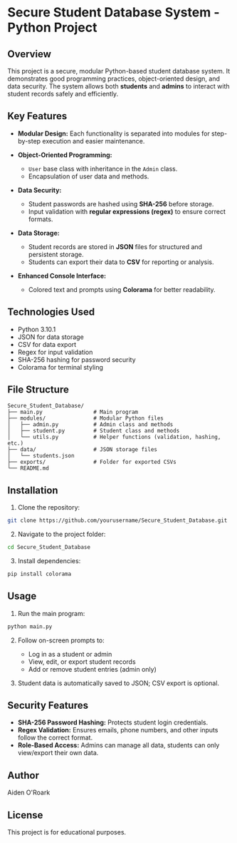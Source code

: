 # Secure Student Database System - Python Project

## Overview

This project is a secure, modular Python-based student database system. It demonstrates good programming practices, object-oriented design, and data security. The system allows both **students** and **admins** to interact with student records safely and efficiently.

## Key Features

* **Modular Design:** Each functionality is separated into modules for step-by-step execution and easier maintenance.
* **Object-Oriented Programming:**

  * `User` base class with inheritance in the `Admin` class.
  * Encapsulation of user data and methods.
* **Data Security:**

  * Student passwords are hashed using **SHA-256** before storage.
  * Input validation with **regular expressions (regex)** to ensure correct formats.
* **Data Storage:**

  * Student records are stored in **JSON** files for structured and persistent storage.
  * Students can export their data to **CSV** for reporting or analysis.
* **Enhanced Console Interface:**

  * Colored text and prompts using **Colorama** for better readability.

## Technologies Used

* Python 3.10.1
* JSON for data storage
* CSV for data export
* Regex for input validation
* SHA-256 hashing for password security
* Colorama for terminal styling

## File Structure

```
Secure_Student_Database/
├── main.py                # Main program
├── modules/               # Modular Python files
│   ├── admin.py           # Admin class and methods
│   ├── student.py         # Student class and methods
│   └── utils.py           # Helper functions (validation, hashing, etc.)
├── data/                  # JSON storage files
│   └── students.json
├── exports/               # Folder for exported CSVs
└── README.md
```

## Installation

1. Clone the repository:

```bash
git clone https://github.com/yourusername/Secure_Student_Database.git
```

2. Navigate to the project folder:

```bash
cd Secure_Student_Database
```

3. Install dependencies:

```bash
pip install colorama
```

## Usage

1. Run the main program:

```bash
python main.py
```

2. Follow on-screen prompts to:

   * Log in as a student or admin
   * View, edit, or export student records
   * Add or remove student entries (admin only)
3. Student data is automatically saved to JSON; CSV export is optional.

## Security Features

* **SHA-256 Password Hashing:** Protects student login credentials.
* **Regex Validation:** Ensures emails, phone numbers, and other inputs follow the correct format.
* **Role-Based Access:** Admins can manage all data, students can only view/export their own data.

## Author

Aiden O'Roark

## License

This project is for educational purposes.
